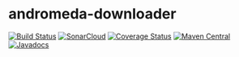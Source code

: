 # andromeda-downloader
[![Build Status](https://travis-ci.org/rygel/andromeda-tools.svg?branch=master)](https://travis-ci.org/rygel/andromeda-tools)
[![SonarCloud](https://sonarcloud.io/api/project_badges/measure?project=io.andromeda%3Aandromeda-tools-parent&metric=alert_status)](https://sonarcloud.io/dashboard?id=io.andromeda%3Aandromeda-tools-parent)
[![Coverage Status](https://coveralls.io/repos/github/rygel/andromeda-tools/badge.svg?branch=master)](https://coveralls.io/github/rygel/andromeda-tools?branch=master)
[![Maven Central](http://img.shields.io/maven-central/v/io.andromeda/fragments.svg)](http://search.maven.org/#search|ga|1|io.andromeda)
[![Javadocs](http://www.javadoc.io/badge/io.andromeda/fragments.svg)](http://www.javadoc.io/doc/io.andromeda/fragments)


